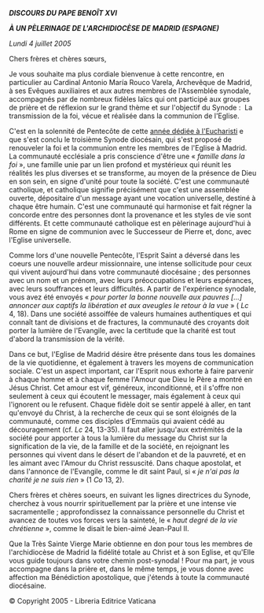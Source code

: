 ***DISCOURS DU PAPE BENOÎT XVI***

***À UN PÈLERINAGE DE L'ARCHIDIOCÈSE DE MADRID (ESPAGNE)***

*Lundi 4 juillet 2005*

Chers frères et chères sœurs,

Je vous souhaite ma plus cordiale bienvenue à cette rencontre, en particulier au Cardinal Antonio María Rouco Varela, Archevêque de Madrid, à ses Evêques auxiliaires et aux autres membres de l'Assemblée synodale, accompagnés par de nombreux fidèles laïcs qui ont participé aux groupes de prière et de réflexion sur le grand thème et sur l'objectif du Synode :  La transmission de la foi, vécue et réalisée dans la communion de l'Eglise.

C'est en la solennité de Pentecôte de cette [année dédiée à l'Eucharisti](http://www.vatican.va/holy_father/special_features/eucharist/index_fr.html) e que s'est conclu le troisième Synode diocésain, qui s'est proposé de renouveler la foi et la communion entre les membres de l'Eglise à Madrid. La communauté ecclésiale a pris conscience d'être une « *famille dans la foi* », une famille unie par un lien profond et mystérieux qui réunit les réalités les plus diverses et se transforme, au moyen de la présence de Dieu en son sein, en signe d'unité pour toute la société. C'est une communauté catholique, et catholique signifie précisément que c'est une assemblée ouverte, dépositaire d'un message ayant une vocation universelle, destiné à chaque être humain. C'est une communauté qui harmonise et fait régner la concorde entre des personnes dont la provenance et les styles de vie sont différents. Et cette communauté catholique est en pèlerinage aujourd'hui à Rome en signe de communion avec le Successeur de Pierre et, donc, avec l'Eglise universelle.

Comme lors d'une nouvelle Pentecôte, l'Esprit Saint a déversé dans les coeurs une nouvelle ardeur missionnaire, une intense sollicitude pour ceux qui vivent aujourd'hui dans votre communauté diocésaine ; des personnes avec un nom et un prénom, avec leurs préoccupations et leurs espérances, avec leurs souffrances et leurs difficultés. A partir de l'expérience synodale, vous avez été envoyés « *pour porter la bonne nouvelle aux pauvres [...] annoncer aux captifs la libération et aux aveugles le retour à la vue* » ( *Lc* 4, 18). Dans une société assoiffée de valeurs humaines authentiques et qui connaît tant de divisions et de fractures, la communauté des croyants doit porter la lumière de l'Evangile, avec la certitude que la charité est tout d'abord la transmission de la vérité.

Dans ce but, l'Eglise de Madrid désire être présente dans tous les domaines de la vie quotidienne, et également à travers les moyens de communication sociale. C'est un aspect important, car l'Esprit nous exhorte à faire parvenir à chaque homme et à chaque femme l'Amour que Dieu le Père a montré en Jésus Christ. Cet amour est vif, généreux, inconditionné, et il s'offre non seulement à ceux qui écoutent le messager, mais également à ceux qui l'ignorent ou le refusent. Chaque fidèle doit se sentir appelé à aller, en tant qu'envoyé du Christ, à la recherche de ceux qui se sont éloignés de la communauté, comme ces disciples d'Emmaüs qui avaient cédé au découragement (cf. *Lc* 24, 13-35). Il faut aller jusqu'aux extrémités de la société pour apporter à tous la lumière du message du Christ sur la signification de la vie, de la famille et de la société, en rejoignant les personnes qui vivent dans le désert de l'abandon et de la pauvreté, et en les aimant avec l'Amour du Christ ressuscité. Dans chaque apostolat, et dans l'annonce de l'Evangile, comme le dit saint Paul, si « *je n'ai pas la charité je ne suis rien* » (1 *Co* 13, 2).

Chers frères et chères soeurs, en suivant les lignes directrices du Synode, cherchez à vous nourrir spirituellement par la prière et une intense vie sacramentelle ; approfondissez la connaissance personnelle du Christ et avancez de toutes vos forces vers la sainteté, le « *haut degré de la vie chrétienne* », comme le disait le bien-aimé Jean-Paul II.

Que la Très Sainte Vierge Marie obtienne en don pour tous les membres de l'archidiocèse de Madrid la fidélité totale au Christ et à son Eglise, et qu'Elle vous guide toujours dans votre chemin post-synodal ! Pour ma part, je vous accompagne dans la prière et, dans le même temps, je vous donne avec affection ma Bénédiction apostolique, que j'étends à toute la communauté diocésaine.

© Copyright 2005 - Libreria Editrice Vaticana